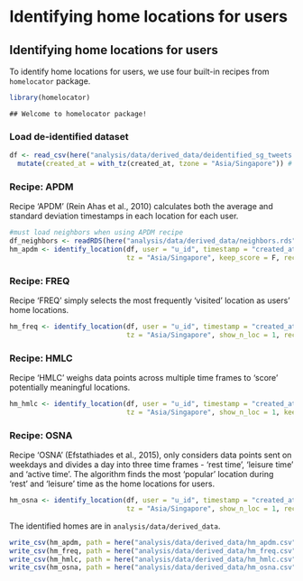 Identifying home locations for users
================

## Identifying home locations for users

To identify home locations for users, we use four built-in recipes from
`homelocator` package.

``` r
library(homelocator)
```

    ## Welcome to homelocator package!

### Load de-identified dataset

``` r
df <- read_csv(here("analysis/data/derived_data/deidentified_sg_tweets.csv")) %>% #load de-identified dataset
  mutate(created_at = with_tz(created_at, tzone = "Asia/Singapore")) # the tweets were sent in Singapore, so must convert the timezone to SGT, the default timezone is UTC! 
```

### Recipe: APDM

Recipe ‘APDM’ (Rein Ahas et al., 2010) calculates both the average and
standard deviation timestamps in each location for each user.

``` r
#must load neighbors when using APDM recipe 
df_neighbors <- readRDS(here("analysis/data/derived_data/neighbors.rds"))
hm_apdm <- identify_location(df, user = "u_id", timestamp = "created_at", location = "grid_id", 
                             tz = "Asia/Singapore", keep_score = F, recipe = "APDM")
```

### Recipe: FREQ

Recipe ‘FREQ’ simply selects the most frequently ‘visited’ location as
users’ home locations.

``` r
hm_freq <- identify_location(df, user = "u_id", timestamp = "created_at", location = "grid_id", 
                             tz = "Asia/Singapore", show_n_loc = 1, recipe = "FREQ")
```

### Recipe: HMLC

Recipe ‘HMLC’ weighs data points across multiple time frames to ‘score’
potentially meaningful locations.

``` r
hm_hmlc <- identify_location(df, user = "u_id", timestamp = "created_at", location = "grid_id", 
                             tz = "Asia/Singapore", show_n_loc = 1, keep_score = F, recipe = "HMLC")
```

### Recipe: OSNA

Recipe ‘OSNA’ (Efstathiades et al., 2015), only considers data points
sent on weekdays and divides a day into three time frames - ‘rest time’,
‘leisure time’ and ‘active time’. The algorithm finds the most ‘popular’
location during ‘rest’ and ‘leisure’ time as the home locations for
users.

``` r
hm_osna <- identify_location(df, user = "u_id", timestamp = "created_at", location = "grid_id", 
                             tz = "Asia/Singapore", show_n_loc = 1, recipe = "OSNA")
```

The identified homes are in `analysis/data/derived_data`.

``` r
write_csv(hm_apdm, path = here("analysis/data/derived_data/hm_apdm.csv"))
write_csv(hm_freq, path = here("analysis/data/derived_data/hm_freq.csv"))
write_csv(hm_hmlc, path = here("analysis/data/derived_data/hm_hmlc.csv"))
write_csv(hm_osna, path = here("analysis/data/derived_data/hm_osna.csv"))
```
